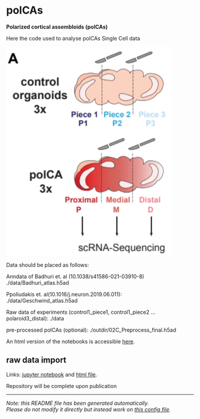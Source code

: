
# polCAs

**Polarized cortical assembloids (polCAs)**

Here the code used to analyse polCAs Single Cell data

![plot](./figures/FigureGithub.png)


Data should be placed as follows:

Anndata of Badhuri et. al (10.1038/s41586-021-03910-8)    ./data/Badhuri_atlas.h5ad

Ppoliudakis et. al(10.1016/j.neuron.2019.06.011):    ./data/Geschwind_atlas.h5ad   

Raw data of experiments (control1_piece1, control1_piece2 ... polaroid3_distal):    ./data

pre-processed polCAs (optional):    ./outdir/02C_Preprocess_final.h5ad


An html version of the notebooks is accessible [here](https://GiuseppeTestaLab.github.io/polCAs/).




## raw data import

Links: [jupyter notebook](01_RawImport.ipynb) and [html file](https://GiuseppeTestaLab.github.io/polCAs/01_RawImport.html).




Repository will be complete upon publication


---
*Note: this README file has been generated automatically.* <br>
*Please do not modify it directly but instead work on [this config file](resources/config.yaml).*


